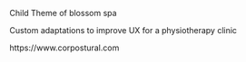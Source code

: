 <p>Child Theme of blossom spa</p>

<p>Custom adaptations to improve UX for a physiotherapy clinic</p>
<p>https://www.corpostural.com</p>